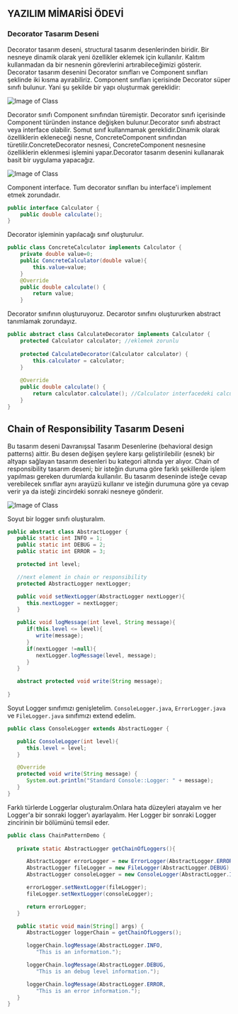 ## YAZILIM MİMARİSİ ÖDEVİ
### Decorator Tasarım Deseni
Decorator tasarım deseni, structural tasarım desenlerinden biridir. Bir nesneye dinamik olarak yeni özellikler eklemek için kullanılır. Kalıtım kullanmadan da bir nesnenin görevlerini artırabileceğimizi gösterir.
Decorator tasarım desenini Decorator sınıfları ve Component sınıfları şeklinde iki kısma ayırabiliriz. Component sınıfları içerisinde Decorator süper sınıfı bulunur. Yani şu şekilde bir yapı oluşturmak gereklidir:

![Image of Class](https://github.com/safakerer/yazilimMimarisiOdev/blob/master/Decarotor%C5%9Eablon.png)

Decorator sınıfı Component sınıfından türemiştir. Decorator sınıfı içerisinde Component türünden instance değişken bulunur.Decorator sınıfı abstract veya interface olabilir. Somut sınıf kullanmamak gereklidir.Dinamik olarak özelliklerin ekleneceği nesne, ConcreteComponent sınıfından türetilir.ConcreteDecorator nesnesi, ConcreteComponent nesnesine özelliklerin eklenmesi işlemini yapar.Decorator tasarım desenini kullanarak basit bir uygulama yapacağız.

![Image of Class](https://github.com/safakerer/yazilimMimarisiOdev/blob/master/decoratorUML1.png)

 Component interface. Tum decorator sınıfları bu interface'i implement etmek zorundadır.
```java
public interface Calculator {
    public double calculate();
}
```

Decorator işleminin yapılacağı sınıf oluşturulur.
```java
public class ConcreteCalculator implements Calculator {
    private double value=0;
    public ConcreteCalculator(double value){
        this.value=value;
    }
    @Override
    public double calculate() {
        return value;
    }
```

Decorator sınıfının oluşturuyoruz. Decarotor sınıfını oluştururken abstract tanımlamak zorundayız.
```java
public abstract class CalculateDecorator implements Calculator {
    protected Calculator calculator; //eklemek zorunlu
  
    protected CalculateDecorator(Calculator calculator) {
        this.calculator = calculator;
    }
  
    @Override
    public double calculate() {
        return calculator.calculate(); //Calculator interfacedeki calculate metodunu cagirmasi zorunlu
    }
}
```

## Chain of Responsibility Tasarım Deseni
Bu tasarım deseni Davranışsal Tasarım Desenlerine (behavioral design patterns) aittir. Bu desen değişen şeylere karşı geliştirilebilir (esnek) bir altyapı sağlayan tasarım desenleri bu kategori altında yer alıyor. Chain of responsibility tasarım deseni; bir isteğin duruma göre farklı şekillerde işlem yapılması gereken durumlarda kullanılır. Bu tasarım deseninde isteğe cevap verebilecek sınıflar aynı arayüzü kullanır ve isteğin durumuna göre ya cevap verir ya da isteği zincirdeki sonraki nesneye gönderir. 

![Image of Class](https://github.com/safakerer/yazilimMimarisiOdev/blob/master/chain_pattern_uml_diagram.jpg)


Soyut bir logger sınıfı oluşturalım.
```java
public abstract class AbstractLogger {
   public static int INFO = 1;
   public static int DEBUG = 2;
   public static int ERROR = 3;

   protected int level;

   //next element in chain or responsibility
   protected AbstractLogger nextLogger;

   public void setNextLogger(AbstractLogger nextLogger){
      this.nextLogger = nextLogger;
   }

   public void logMessage(int level, String message){
      if(this.level <= level){
         write(message);
      }
      if(nextLogger !=null){
         nextLogger.logMessage(level, message);
      }
   }

   abstract protected void write(String message);
	
}
```
Soyut Logger sınıfımızı genişletelim. `ConsoleLogger.java`, `ErrorLogger.java` ve `FileLogger.java` sınıfımızı extend edelim.
```java
public class ConsoleLogger extends AbstractLogger {

   public ConsoleLogger(int level){
      this.level = level;
   }

   @Override
   protected void write(String message) {		
      System.out.println("Standard Console::Logger: " + message);
   }
}
```
Farklı türlerde Loggerlar oluşturalım.Onlara hata düzeyleri atayalım ve her Logger'a bir sonraki logger'ı ayarlayalım. Her Logger bir sonraki Logger zincirinin bir bölümünü temsil eder.
```java
public class ChainPatternDemo {
	
   private static AbstractLogger getChainOfLoggers(){

      AbstractLogger errorLogger = new ErrorLogger(AbstractLogger.ERROR);
      AbstractLogger fileLogger = new FileLogger(AbstractLogger.DEBUG);
      AbstractLogger consoleLogger = new ConsoleLogger(AbstractLogger.INFO);

      errorLogger.setNextLogger(fileLogger);
      fileLogger.setNextLogger(consoleLogger);

      return errorLogger;	
   }

   public static void main(String[] args) {
      AbstractLogger loggerChain = getChainOfLoggers();

      loggerChain.logMessage(AbstractLogger.INFO, 
         "This is an information.");

      loggerChain.logMessage(AbstractLogger.DEBUG, 
         "This is an debug level information.");

      loggerChain.logMessage(AbstractLogger.ERROR, 
         "This is an error information.");
   }
}
```
